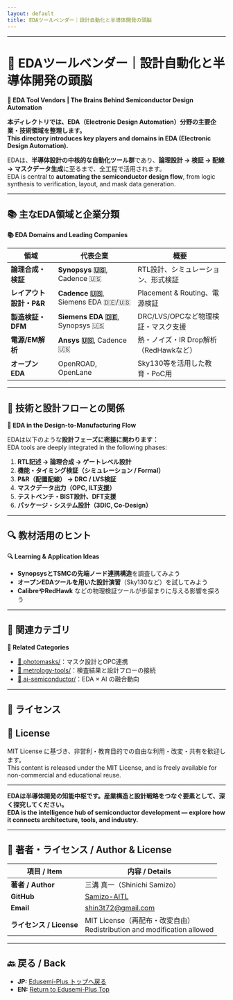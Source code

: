 ```yaml
---
layout: default
title: EDAツールベンダー｜設計自動化と半導体開発の頭脳  
---
```


---

# 🧠 EDAツールベンダー｜設計自動化と半導体開発の頭脳  
**🧠 EDA Tool Vendors | The Brains Behind Semiconductor Design Automation**

**本ディレクトリでは、EDA（Electronic Design Automation）分野の主要企業・技術領域を整理します。**  
**This directory introduces key players and domains in EDA (Electronic Design Automation).**

EDAは、**半導体設計の中核的な自動化ツール群**であり、**論理設計 → 検証 → 配線 → マスクデータ生成**に至るまで、全工程で活用されます。  
EDA is central to **automating the semiconductor design flow**, from logic synthesis to verification, layout, and mask data generation.

---

## 📚 主なEDA領域と企業分類  
**📚 EDA Domains and Leading Companies**

| 領域 | 代表企業 | 概要 |
|------|----------|------|
| **論理合成・検証** | **Synopsys 🇺🇸**, Cadence 🇺🇸 | RTL設計、シミュレーション、形式検証 |
| **レイアウト設計・P&R** | **Cadence 🇺🇸**, Siemens EDA 🇩🇪/🇺🇸 | Placement & Routing、電源検証 |
| **製造検証・DFM** | **Siemens EDA 🇩🇪**, Synopsys 🇺🇸 | DRC/LVS/OPCなど物理検証・マスク支援 |
| **電源/EM解析** | **Ansys 🇺🇸**, Cadence 🇺🇸 | 熱・ノイズ・IR Drop解析（RedHawkなど） |
| **オープンEDA** | OpenROAD, OpenLane | Sky130等を活用した教育・PoC用 |

---

## 🧩 技術と設計フローとの関係  
**🧩 EDA in the Design-to-Manufacturing Flow**

EDAは以下のような**設計フェーズに密接に関わります：**  
EDA tools are deeply integrated in the following phases:

1. **RTL記述 → 論理合成 → ゲートレベル設計**  
2. **機能・タイミング検証（シミュレーション / Formal）**  
3. **P&R（配置配線） → DRC / LVS検証**  
4. **マスクデータ出力（OPC, ILT支援）**  
5. **テストベンチ・BIST設計、DFT支援**  
6. **パッケージ・システム設計（3DIC, Co-Design）**

---

## 🔍 教材活用のヒント  
**🔍 Learning & Application Ideas**

- **SynopsysとTSMCの先端ノード連携構造**を調査してみよう  
- **オープンEDAツールを用いた設計演習**（Sky130など）を試してみよう  
- **CalibreやRedHawk** などの物理検証ツールが歩留まりに与える影響を探ろう  

---

## 📎 関連カテゴリ  
**📎 Related Categories**

- [📘 photomasks/](../photomasks/)：マスク設計とOPC連携  
- [🔬 metrology-tools/](../metrology-tools/)：検査結果と設計フローの接続  
- [🤖 ai-semiconductor/](../ai-semiconductor/)：EDA × AI の融合動向

---

## 📄 ライセンス  
## 📄 License

MIT License に基づき、非営利・教育目的での自由な利用・改変・共有を歓迎します。  
This content is released under the MIT License, and is freely available for non-commercial and educational reuse.

---

**EDAは半導体開発の知能中枢です。産業構造と設計戦略をつなぐ要素として、深く探究してください。**  
**EDA is the intelligence hub of semiconductor development — explore how it connects architecture, tools, and industry.**

---

## 👤 **著者・ライセンス / Author & License**

| **項目 / Item** | **内容 / Details** |
|-----------------|--------------------|
| **著者 / Author** | 三溝 真一（Shinichi Samizo） |
| **GitHub** | [Samizo-AITL](https://github.com/Samizo-AITL) |
| **Email** | [shin3t72@gmail.com](mailto:shin3t72@gmail.com) |
| **ライセンス / License** | MIT License（再配布・改変自由）<br>Redistribution and modification allowed |

---

## 🔙 戻る / Back
- **JP:** [Edusemi-Plus トップへ戻る](https://samizo-aitl.github.io/Edusemi-Plus/index.html)  
- **EN:** [Return to Edusemi-Plus Top](https://samizo-aitl.github.io/Edusemi-Plus/index.html)
